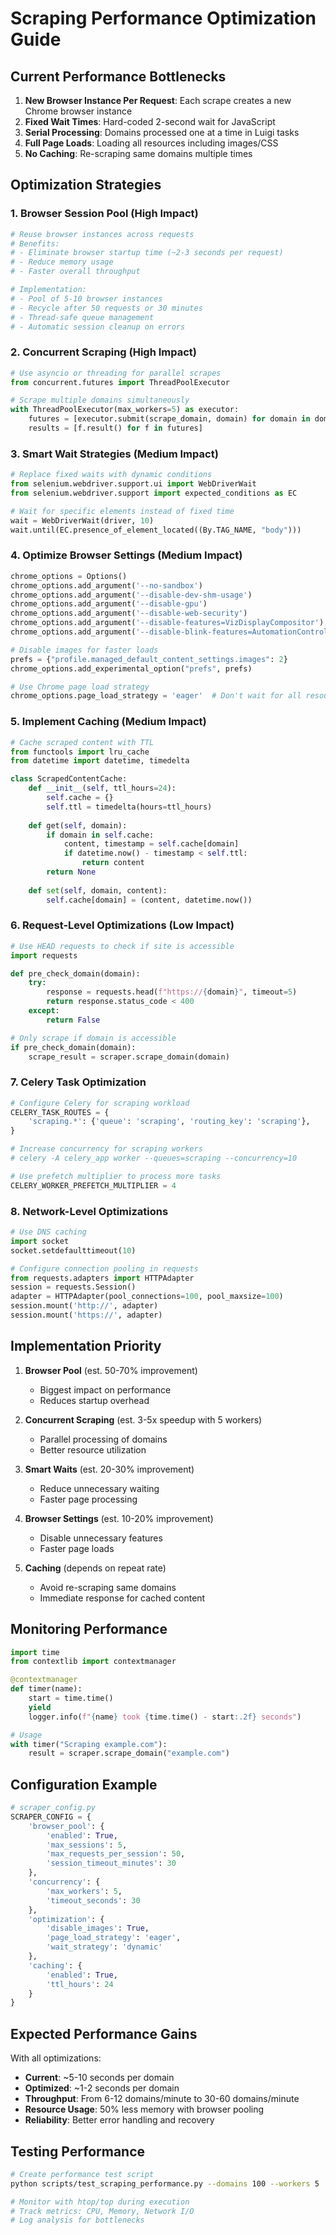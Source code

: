 # Scraping Performance Optimization Guide

## Current Performance Bottlenecks

1. **New Browser Instance Per Request**: Each scrape creates a new Chrome browser instance
2. **Fixed Wait Times**: Hard-coded 2-second wait for JavaScript
3. **Serial Processing**: Domains processed one at a time in Luigi tasks
4. **Full Page Loads**: Loading all resources including images/CSS
5. **No Caching**: Re-scraping same domains multiple times

## Optimization Strategies

### 1. Browser Session Pool (High Impact)
```python
# Reuse browser instances across requests
# Benefits: 
# - Eliminate browser startup time (~2-3 seconds per request)
# - Reduce memory usage
# - Faster overall throughput

# Implementation:
# - Pool of 5-10 browser instances
# - Recycle after 50 requests or 30 minutes
# - Thread-safe queue management
# - Automatic session cleanup on errors
```

### 2. Concurrent Scraping (High Impact)
```python
# Use asyncio or threading for parallel scrapes
from concurrent.futures import ThreadPoolExecutor

# Scrape multiple domains simultaneously
with ThreadPoolExecutor(max_workers=5) as executor:
    futures = [executor.submit(scrape_domain, domain) for domain in domains]
    results = [f.result() for f in futures]
```

### 3. Smart Wait Strategies (Medium Impact)
```python
# Replace fixed waits with dynamic conditions
from selenium.webdriver.support.ui import WebDriverWait
from selenium.webdriver.support import expected_conditions as EC

# Wait for specific elements instead of fixed time
wait = WebDriverWait(driver, 10)
wait.until(EC.presence_of_element_located((By.TAG_NAME, "body")))
```

### 4. Optimize Browser Settings (Medium Impact)
```python
chrome_options = Options()
chrome_options.add_argument('--no-sandbox')
chrome_options.add_argument('--disable-dev-shm-usage')
chrome_options.add_argument('--disable-gpu')
chrome_options.add_argument('--disable-web-security')
chrome_options.add_argument('--disable-features=VizDisplayCompositor')
chrome_options.add_argument('--disable-blink-features=AutomationControlled')

# Disable images for faster loads
prefs = {"profile.managed_default_content_settings.images": 2}
chrome_options.add_experimental_option("prefs", prefs)

# Use Chrome page load strategy
chrome_options.page_load_strategy = 'eager'  # Don't wait for all resources
```

### 5. Implement Caching (Medium Impact)
```python
# Cache scraped content with TTL
from functools import lru_cache
from datetime import datetime, timedelta

class ScrapedContentCache:
    def __init__(self, ttl_hours=24):
        self.cache = {}
        self.ttl = timedelta(hours=ttl_hours)
    
    def get(self, domain):
        if domain in self.cache:
            content, timestamp = self.cache[domain]
            if datetime.now() - timestamp < self.ttl:
                return content
        return None
    
    def set(self, domain, content):
        self.cache[domain] = (content, datetime.now())
```

### 6. Request-Level Optimizations (Low Impact)
```python
# Use HEAD requests to check if site is accessible
import requests

def pre_check_domain(domain):
    try:
        response = requests.head(f"https://{domain}", timeout=5)
        return response.status_code < 400
    except:
        return False

# Only scrape if domain is accessible
if pre_check_domain(domain):
    scrape_result = scraper.scrape_domain(domain)
```

### 7. Celery Task Optimization
```python
# Configure Celery for scraping workload
CELERY_TASK_ROUTES = {
    'scraping.*': {'queue': 'scraping', 'routing_key': 'scraping'},
}

# Increase concurrency for scraping workers
# celery -A celery_app worker --queues=scraping --concurrency=10

# Use prefetch multiplier to process more tasks
CELERY_WORKER_PREFETCH_MULTIPLIER = 4
```

### 8. Network-Level Optimizations
```python
# Use DNS caching
import socket
socket.setdefaulttimeout(10)

# Configure connection pooling in requests
from requests.adapters import HTTPAdapter
session = requests.Session()
adapter = HTTPAdapter(pool_connections=100, pool_maxsize=100)
session.mount('http://', adapter)
session.mount('https://', adapter)
```

## Implementation Priority

1. **Browser Pool** (est. 50-70% improvement)
   - Biggest impact on performance
   - Reduces startup overhead
   
2. **Concurrent Scraping** (est. 3-5x speedup with 5 workers)
   - Parallel processing of domains
   - Better resource utilization
   
3. **Smart Waits** (est. 20-30% improvement)
   - Reduce unnecessary waiting
   - Faster page processing
   
4. **Browser Settings** (est. 10-20% improvement)
   - Disable unnecessary features
   - Faster page loads
   
5. **Caching** (depends on repeat rate)
   - Avoid re-scraping same domains
   - Immediate response for cached content

## Monitoring Performance

```python
import time
from contextlib import contextmanager

@contextmanager
def timer(name):
    start = time.time()
    yield
    logger.info(f"{name} took {time.time() - start:.2f} seconds")

# Usage
with timer("Scraping example.com"):
    result = scraper.scrape_domain("example.com")
```

## Configuration Example

```python
# scraper_config.py
SCRAPER_CONFIG = {
    'browser_pool': {
        'enabled': True,
        'max_sessions': 5,
        'max_requests_per_session': 50,
        'session_timeout_minutes': 30
    },
    'concurrency': {
        'max_workers': 5,
        'timeout_seconds': 30
    },
    'optimization': {
        'disable_images': True,
        'page_load_strategy': 'eager',
        'wait_strategy': 'dynamic'
    },
    'caching': {
        'enabled': True,
        'ttl_hours': 24
    }
}
```

## Expected Performance Gains

With all optimizations:
- **Current**: ~5-10 seconds per domain
- **Optimized**: ~1-2 seconds per domain
- **Throughput**: From 6-12 domains/minute to 30-60 domains/minute
- **Resource Usage**: 50% less memory with browser pooling
- **Reliability**: Better error handling and recovery

## Testing Performance

```bash
# Create performance test script
python scripts/test_scraping_performance.py --domains 100 --workers 5

# Monitor with htop/top during execution
# Track metrics: CPU, Memory, Network I/O
# Log analysis for bottlenecks
```